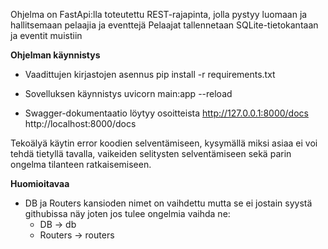 Ohjelma on FastApi:lla toteutettu REST-rajapinta, jolla pystyy luomaan ja hallitsemaan pelaajia ja eventtejä
Pelaajat tallennetaan SQLite-tietokantaan ja eventit muistiin


**Ohjelman käynnistys**

  - Vaadittujen kirjastojen asennus
      pip install -r requirements.txt

  - Sovelluksen käynnistys
      uvicorn main:app --reload

  - Swagger-dokumentaatio löytyy osoitteista
      http://127.0.0.1:8000/docs
      http://localhost:8000/docs


Tekoälyä käytin error koodien selventämiseen, kysymällä miksi asiaa ei voi tehdä tietyllä tavalla, vaikeiden selitysten selventämiseen sekä parin ongelma tilanteen ratkaisemiseen.

**Huomioitavaa**
 - DB ja Routers kansioden nimet on vaihdettu mutta se ei jostain syystä githubissa näy joten jos tulee ongelmia vaihda ne:
    - DB -> db
    - Routers -> routers
